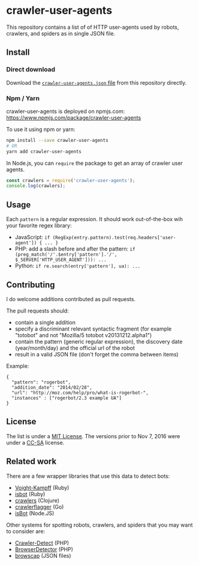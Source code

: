 # crawler-user-agents

This repository contains a list of of HTTP user-agents used by robots, crawlers, and spiders as in single JSON file.

## Install

### Direct download

Download the [`crawler-user-agents.json` file](https://raw.githubusercontent.com/monperrus/crawler-user-agents/master/crawler-user-agents.json) from this repository directly.

### Npm / Yarn

crawler-user-agents is deployed on npmjs.com: <https://www.npmjs.com/package/crawler-user-agents>

To use it using npm or yarn:

```sh
npm install --save crawler-user-agents
# OR
yarn add crawler-user-agents
```

In Node.js, you can `require` the package to get an array of crawler user agents.

```js
const crawlers = require('crawler-user-agents');
console.log(crawlers);
```

## Usage

Each `pattern` is a regular expression. It should work out-of-the-box wih your favorite regex library:

* JavaScript: `if (RegExp(entry.pattern).test(req.headers['user-agent']) { ... }`
* PHP: add a slash before and after the pattern: `if (preg_match('/'.$entry['pattern'].'/', $_SERVER['HTTP_USER_AGENT'])): ...`
* Python: `if re.search(entry['pattern'], ua): ...`

## Contributing

I do welcome additions contributed as pull requests.

The pull requests should:

* contain a single addition
* specify a discriminant relevant syntactic fragment (for example "totobot" and not "Mozilla/5 totobot v20131212.alpha1")
* contain the pattern (generic regular expression), the discovery date (year/month/day) and the official url of the robot
* result in a valid JSON file (don't forget the comma between items)

Example:

    {
      "pattern": "rogerbot",
      "addition_date": "2014/02/28",
      "url": "http://moz.com/help/pro/what-is-rogerbot-",
      "instances" : ["rogerbot/2.3 example UA"]
    }

## License

The list is under a [MIT License](https://opensource.org/licenses/MIT). The versions prior to Nov 7, 2016 were under a [CC-SA](http://creativecommons.org/licenses/by-sa/3.0/) license.

## Related work

There are a few wrapper libraries that use this data to detect bots:

 * [Voight-Kampff](https://github.com/biola/Voight-Kampff) (Ruby)
 * [isbot](https://github.com/Hentioe/isbot) (Ruby)
 * [crawlers](https://github.com/Olical/crawlers) (Clojure)
 * [crawlerflagger](https://godoc.org/go.kelfa.io/kelfa/pkg/crawlerflagger) (Go)
 * [isBot](https://github.com/omrilotan/isbot) (Node.JS)

Other systems for spotting robots, crawlers, and spiders that you may want to consider are:

 * [Crawler-Detect](https://github.com/JayBizzle/Crawler-Detect) (PHP)
 * [BrowserDetector](https://github.com/mimmi20/BrowserDetector) (PHP)
 * [browscap](https://github.com/browscap/browscap) (JSON files)
